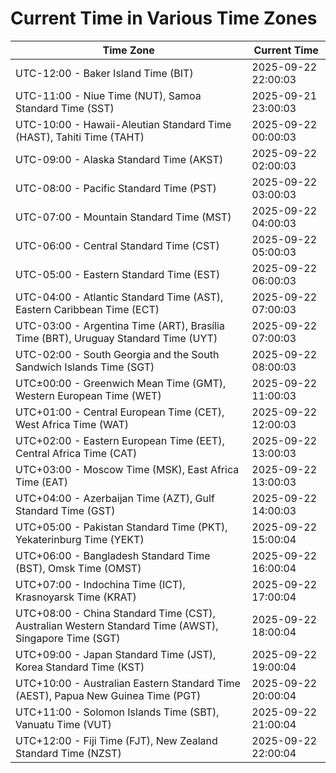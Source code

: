 # Current Time in Various Time Zones

| Time Zone | Current Time |
|-----------|--------------|
| UTC-12:00 - Baker Island Time (BIT) | 2025-09-22 22:00:03 |
| UTC-11:00 - Niue Time (NUT), Samoa Standard Time (SST) | 2025-09-21 23:00:03 |
| UTC-10:00 - Hawaii-Aleutian Standard Time (HAST), Tahiti Time (TAHT) | 2025-09-22 00:00:03 |
| UTC-09:00 - Alaska Standard Time (AKST) | 2025-09-22 02:00:03 |
| UTC-08:00 - Pacific Standard Time (PST) | 2025-09-22 03:00:03 |
| UTC-07:00 - Mountain Standard Time (MST) | 2025-09-22 04:00:03 |
| UTC-06:00 - Central Standard Time (CST) | 2025-09-22 05:00:03 |
| UTC-05:00 - Eastern Standard Time (EST) | 2025-09-22 06:00:03 |
| UTC-04:00 - Atlantic Standard Time (AST), Eastern Caribbean Time (ECT) | 2025-09-22 07:00:03 |
| UTC-03:00 - Argentina Time (ART), Brasília Time (BRT), Uruguay Standard Time (UYT) | 2025-09-22 07:00:03 |
| UTC-02:00 - South Georgia and the South Sandwich Islands Time (SGT) | 2025-09-22 08:00:03 |
| UTC±00:00 - Greenwich Mean Time (GMT), Western European Time (WET) | 2025-09-22 11:00:03 |
| UTC+01:00 - Central European Time (CET), West Africa Time (WAT) | 2025-09-22 12:00:03 |
| UTC+02:00 - Eastern European Time (EET), Central Africa Time (CAT) | 2025-09-22 13:00:03 |
| UTC+03:00 - Moscow Time (MSK), East Africa Time (EAT) | 2025-09-22 13:00:03 |
| UTC+04:00 - Azerbaijan Time (AZT), Gulf Standard Time (GST) | 2025-09-22 14:00:03 |
| UTC+05:00 - Pakistan Standard Time (PKT), Yekaterinburg Time (YEKT) | 2025-09-22 15:00:04 |
| UTC+06:00 - Bangladesh Standard Time (BST), Omsk Time (OMST) | 2025-09-22 16:00:04 |
| UTC+07:00 - Indochina Time (ICT), Krasnoyarsk Time (KRAT) | 2025-09-22 17:00:04 |
| UTC+08:00 - China Standard Time (CST), Australian Western Standard Time (AWST), Singapore Time (SGT) | 2025-09-22 18:00:04 |
| UTC+09:00 - Japan Standard Time (JST), Korea Standard Time (KST) | 2025-09-22 19:00:04 |
| UTC+10:00 - Australian Eastern Standard Time (AEST), Papua New Guinea Time (PGT) | 2025-09-22 20:00:04 |
| UTC+11:00 - Solomon Islands Time (SBT), Vanuatu Time (VUT) | 2025-09-22 21:00:04 |
| UTC+12:00 - Fiji Time (FJT), New Zealand Standard Time (NZST) | 2025-09-22 22:00:04 |
